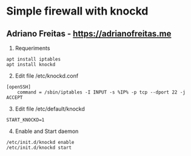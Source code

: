 # Simple firewall with knockd
## Adriano Freitas - https://adrianofreitas.me

1. Requeriments
```
apt install iptables
apt install knockd
```

2. Edit file /etc/knockd.conf
```
[openSSH]
	command	= /sbin/iptables -I INPUT -s %IP% -p tcp --dport 22 -j ACCEPT
```

3. Edit file /etc/default/knockd
```
START_KNOCKD=1
```

4. Enable and Start daemon
```
/etc/init.d/knockd enable
/etc/init.d/knockd start
```




